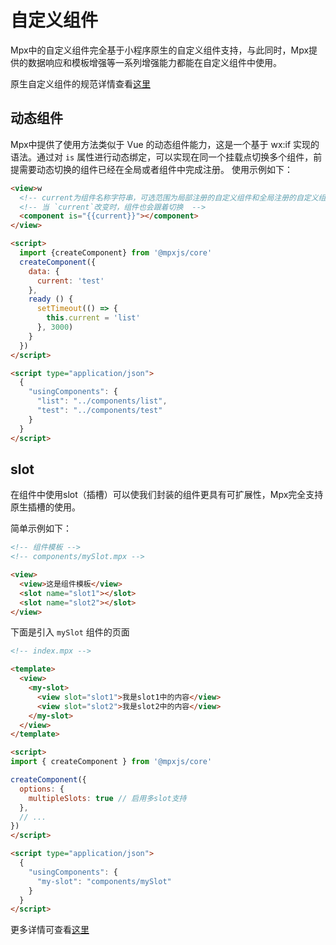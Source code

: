 # 自定义组件

Mpx中的自定义组件完全基于小程序原生的自定义组件支持，与此同时，Mpx提供的数据响应和模板增强等一系列增强能力都能在自定义组件中使用。

原生自定义组件的规范详情查看[这里](https://developers.weixin.qq.com/miniprogram/dev/reference/api/Component.html)

## 动态组件

Mpx中提供了使用方法类似于 Vue 的动态组件能力，这是一个基于 wx:if 实现的语法。通过对 `is` 属性进行动态绑定，可以实现在同一个挂载点切换多个组件，前提需要动态切换的组件已经在全局或者组件中完成注册。
使用示例如下：

```html
<view>w
  <!-- current为组件名称字符串，可选范围为局部注册的自定义组件和全局注册的自定义组件 -->
  <!-- 当 `current`改变时，组件也会跟着切换  -->
  <component is="{{current}}"></component>
</view>

<script>
  import {createComponent} from '@mpxjs/core'
  createComponent({
    data: {
      current: 'test'
    },
    ready () {
      setTimeout(() => {
        this.current = 'list'
      }, 3000)
    }
  })
</script>

<script type="application/json">
  {
    "usingComponents": {
      "list": "../components/list",
      "test": "../components/test"
    }
  }
</script>
```

## slot

在组件中使用slot（插槽）可以使我们封装的组件更具有可扩展性，Mpx完全支持原生插槽的使用。

简单示例如下：

```html
<!-- 组件模板 -->
<!-- components/mySlot.mpx -->

<view>
  <view>这是组件模板</view>
  <slot name="slot1"></slot>
  <slot name="slot2"></slot>
</view>
```

下面是引入 `mySlot` 组件的页面

```html
<!-- index.mpx -->

<template>
  <view>
    <my-slot>
      <view slot="slot1">我是slot1中的内容</view>
      <view slot="slot2">我是slot2中的内容</view>
    </my-slot>
  </view>
</template>

<script>
import { createComponent } from '@mpxjs/core'

createComponent({
  options: {
    multipleSlots: true // 启用多slot支持
  },
  // ...
})
</script>

<script type="application/json">
  {
    "usingComponents": {
      "my-slot": "components/mySlot"
    }
  }
</script>
```

更多详情可查看[这里](https://developers.weixin.qq.com/miniprogram/dev/framework/custom-component/wxml-wxss.html)
